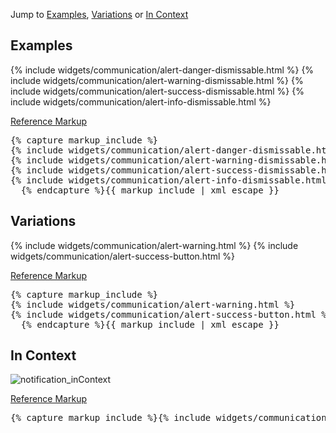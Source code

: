<p>Jump to <a href="#example-code-1">Examples</a>, <a href="#example-code-2">Variations</a> or <a href="#example-code-3">In Context</a></p>
<h2 id="example-code-1">Examples</h2>
<div class="example-pf">
  {% include widgets/communication/alert-danger-dismissable.html %}
  {% include widgets/communication/alert-warning-dismissable.html %}
  {% include widgets/communication/alert-success-dismissable.html %}
  {% include widgets/communication/alert-info-dismissable.html %}
</div>
<p class="reference-markup"><a class="collapse-toggle" data-toggle="collapse" aria-expanded="true" aria-controls="markup-1" href="#markup-1">Reference Markup</a></p>
<div class="collapse in" id="markup-1">
  <pre class="prettyprint">{% capture markup_include %}
{% include widgets/communication/alert-danger-dismissable.html %}
{% include widgets/communication/alert-warning-dismissable.html %}
{% include widgets/communication/alert-success-dismissable.html %}
{% include widgets/communication/alert-info-dismissable.html %}
  {% endcapture %}{{ markup_include | xml_escape }}</pre>
</div>
<h2 id="example-code-2">Variations</h2>
<div class="example-pf">
  {% include widgets/communication/alert-warning.html %}
  {% include widgets/communication/alert-success-button.html %}
</div>
<p class="reference-markup"><a class="collapse-toggle" data-toggle="collapse" aria-expanded="true" aria-controls="markup-2" href="#markup-2">Reference Markup</a></p>
<div class="collapse in" id="markup-2">
  <pre class="prettyprint">{% capture markup_include %}
{% include widgets/communication/alert-warning.html %}
{% include widgets/communication/alert-success-button.html %}
  {% endcapture %}{{ markup_include | xml_escape }}</pre>
</div>
<h2 id="example-code-3">In Context</h2>
<p>
  <img src="{{site.baseurl}}assets/img/notification_inContext.png" alt="notification_inContext"/>
</p>
<p class="reference-markup"><a class="collapse-toggle" data-toggle="collapse" aria-expanded="true" aria-controls="markup-3" href="#markup-3">Reference Markup</a></p>
<div class="collapse in" id="markup-3">
  <pre class="prettyprint">{% capture markup_include %}{% include widgets/communication/alert-danger.html %}{% endcapture %}{{ markup_include | xml_escape }}</pre>
</div>
